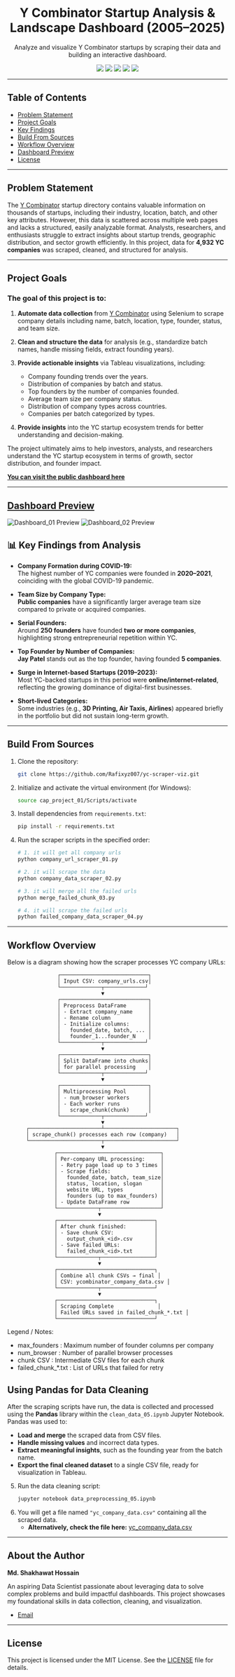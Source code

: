 <div align="center">
  <h1>Y Combinator Startup Analysis & Landscape Dashboard (2005–2025)</h1>
  <p>Analyze and visualize Y Combinator startups by scraping their data and building an interactive dashboard.</p>

  <p>
    <img src="https://img.shields.io/badge/Project%20Status-Completed-green">
    <img src="https://img.shields.io/badge/Python-3.13-blue">
    <img src="https://img.shields.io/badge/Selenium-4.34.2-red">
    <img src="https://img.shields.io/badge/Pandas-2.3.1-informational">
    <a href="https://public.tableau.com/views/YourDashboardLink" target="_blank">
  <img src="https://img.shields.io/badge/Tableau-View-blue?style=flat-square&logo=tableau&logoColor=white">
</a>

  </p>
</div>

---

## Table of Contents
- [Problem Statement](#problem-statement)
- [Project Goals](#project-goals)
- [Key Findings](#-key-findings-from-analysis)
- [Build From Sources](#build-from-sources)
- [Workflow Overview](#workflow-overview)
- [Dashboard Preview](#dashboard-preview)
- [License](#license)

---

## Problem Statement

The [Y Combinator](https://www.ycombinator.com) startup directory contains valuable information on thousands of startups, including their industry, location, batch, and other key attributes. However, this data is scattered across multiple web pages and lacks a structured, easily analyzable format. Analysts, researchers, and enthusiasts struggle to extract insights about startup trends, geographic distribution, and sector growth efficiently.
In this project, data for **4,932 YC companies** was scraped, cleaned, and structured for analysis.


---

## Project Goals

### The goal of this project is to:

1.  **Automate data collection** from [Y Combinator](https://www.ycombinator.com/companies) using Selenium to scrape company details including name, batch, location, type, founder, status, and team size.

2.  **Clean and structure the data** for analysis (e.g., standardize batch names, handle missing fields, extract founding years).

3.  **Provide actionable insights** via Tableau visualizations, including:
    * Company founding trends over the years.
    * Distribution of companies by batch and status.
    * Top founders by the number of companies founded.
    * Average team size per company status.
    * Distribution of company types across countries.
    * Companies per batch categorized by types.

4.  **Provide insights** into the YC startup ecosystem trends for better understanding and decision-making.

The project ultimately aims to help investors, analysts, and researchers understand the YC startup ecosystem in terms of growth, sector distribution, and founder impact.

[**You can visit the public dashboard here**](https://public.tableau.com/app/profile/md.shakhawat.hossain7416/viz/StartupLandscapeDashboard20052025/StartupLandscapeDashboard20052025#1)

---

## [Dashboard Preview](https://public.tableau.com/app/profile/md.shakhawat.hossain7416/viz/StartupLandscapeDashboard20052025/StartupLandscapeDashboard20052025)

![Dashboard_01 Preview](https://github.com/Rafixyz007/yc-scraper-viz/blob/main/Yc_scraper/assets/dashboard_01.png)
![Dashboard_02 Preview](https://github.com/Rafixyz007/yc-scraper-viz/blob/main/Yc_scraper/assets/dashboard_02.png)


## 📊 Key Findings from Analysis

- **Company Formation during COVID-19:**  
  The highest number of YC companies were founded in **2020–2021**, coinciding with the global COVID-19 pandemic.  

- **Team Size by Company Type:**  
  **Public companies** have a significantly larger average team size compared to private or acquired companies.  

- **Serial Founders:**  
  Around **250 founders** have founded **two or more companies**, highlighting strong entrepreneurial repetition within YC.  

- **Top Founder by Number of Companies:**  
  **Jay Patel** stands out as the top founder, having founded **5 companies**.  

- **Surge in Internet-based Startups (2019–2023):**  
  Most YC-backed startups in this period were **online/internet-related**, reflecting the growing dominance of digital-first businesses.  

- **Short-lived Categories:**  
  Some industries (e.g., **3D Printing, Air Taxis, Airlines**) appeared briefly in the portfolio but did not sustain long-term growth.  

---

## Build From Sources

1.  Clone the repository:
    ```bash
    git clone https://github.com/Rafixyz007/yc-scraper-viz.git
    ```
2.  Initialize and activate the virtual environment (for Windows):
    ```bash
    source cap_project_01/Scripts/activate
    ```
3.  Install dependencies from `requirements.txt`:
    ```bash
    pip install -r requirements.txt
    ```
4.  Run the scraper scripts in the specified order:
    ```bash
    # 1. it will get all company urls
    python company_url_scraper_01.py 

    # 2. it will scrape the data
    python company_data_scraper_02.py 

    # 3. it will merge all the failed urls
    python merge_failed_chunk_03.py 

    # 4. it will scrape the failed urls
    python failed_company_data_scraper_04.py
    ```

---

## Workflow Overview

Below is a diagram showing how the scraper processes YC company URLs:

                    ┌────────────────────────────┐
                    │ Input CSV: company_urls.csv│
                    └─────────────┬─────────────┘
                                  ▼
                    ┌────────────────────────────┐
                    │ Preprocess DataFrame       │
                    │ - Extract company_name     │
                    │ - Rename column            │
                    │ - Initialize columns:      │
                    │   founded_date, batch, ... │
                    │   founder_1...founder_N    │
                    └─────────────┬─────────────┘
                                  ▼
                    ┌────────────────────────────┐
                    │ Split DataFrame into chunks│
                    │ for parallel processing    │
                    └─────────────┬─────────────┘
                                  ▼
                    ┌────────────────────────────┐
                    │ Multiprocessing Pool       │
                    │ - num_browser workers      │
                    │ - Each worker runs         │
                    │   scrape_chunk(chunk)      │
                    └─────────────┬─────────────┘
                                  ▼
          ┌───────────────────────┴───────────────────────┐
          │ scrape_chunk() processes each row (company)   │
          └───────────────────────┬───────────────────────┘
                                  ▼
                   ┌─────────────────────────────────┐
                   │ Per-company URL processing:     │
                   │ - Retry page load up to 3 times │
                   │ - Scrape fields:                │
                   │   founded_date, batch, team_size│
                   │   status, location, slogan      │
                   │   website URL, types            │
                   │   founders (up to max_founders) │
                   │ - Update DataFrame row          │
                   └─────────────┬───────────────────┘
                                 ▼
                   ┌───────────────────────────────┐
                   │ After chunk finished:         │
                   │ - Save chunk CSV:             │
                   │   output_chunk_<id>.csv       │
                   │ - Save failed URLs:           │
                   │   failed_chunk_<id>.txt       │
                   └─────────────┬─────────────────┘
                                 ▼
                   ┌───────────────────────────────┐
                   │ Combine all chunk CSVs → final │
                   │ CSV: ycombinator_company_data.csv │
                   └─────────────┬─────────────────┘
                                 ▼
                   ┌───────────────────────────────┐
                   │ Scraping Complete              │
                   │ Failed URLs saved in failed_chunk_*.txt │
                   └───────────────────────────────┘

Legend / Notes:
- max_founders : Maximum number of founder columns per company
- num_browser  : Number of parallel browser processes
- chunk CSV    : Intermediate CSV files for each chunk
- failed_chunk_*.txt : List of URLs that failed for retry


## Using Pandas for Data Cleaning
After the scraping scripts have run, the data is collected and processed using the **Pandas** library within the `clean_data_05.ipynb` Jupyter Notebook. Pandas was used to:
* **Load and merge** the scraped data from CSV files.
* **Handle missing values** and incorrect data types.
* **Extract meaningful insights**, such as the founding year from the batch name.
* **Export the final cleaned dataset** to a single CSV file, ready for visualization in Tableau.

5.  Run the data cleaning script:
    ```bash
    jupyter notebook data_preprocessing_05.ipynb
    ```
6.  You will get a file named `"yc_company_data.csv"` containing all the scraped data.
    * **Alternatively, check the file here:** [yc_company_data.csv](https://github.com/Rafixyz007/yc-scraper-viz/blob/main/capstone%20project%2001/source/yc_company_data.csv)

---


## About the Author
**Md. Shakhawat Hossain**

An aspiring Data Scientist passionate about leveraging data to solve complex problems and build impactful dashboards. This project showcases my foundational skills in data collection, cleaning, and visualization.

-   [Email](shakhawat430007@gmail.com)

---

## License

This project is licensed under the MIT License. See the [LICENSE](LICENSE) file for details.
